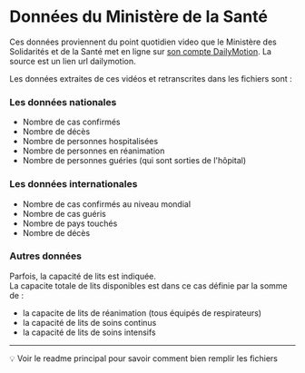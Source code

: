 # Données du Ministère de la Santé

Ces données proviennent du point quotidien video que le Ministère des Solidarités et de la Santé met en ligne sur [son compte DailyMotion](https://www.dailymotion.com/MinSoliSante).
La source est un lien url dailymotion.

Les données extraites de ces vidéos et retranscrites dans les fichiers sont :

### Les données nationales

* Nombre de cas confirmés 
* Nombre de décès 
* Nombre de personnes hospitalisées
* Nombre de personnes en réanimation
* Nombre de personnes guéries (qui sont sorties de l'hôpital)
  
### Les données internationales

* Nombre de cas confirmés au niveau mondial
* Nombre de cas guéris
* Nombre de pays touchés
* Nombre de décès

###  Autres données 

Parfois, la capacité de lits est indiquée.   
La capacite totale de lits disponibles est dans ce cas définie par la somme de :    
- la capacite de lits de réanimation (tous équipés de respirateurs)
- la capacité de lits de soins continus
- la capacité de lits de soins intensifs

----

:bulb: Voir le readme principal pour savoir comment bien remplir les fichiers
